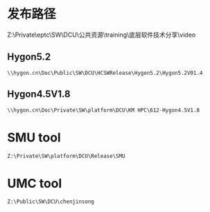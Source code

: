 # 发布路径

Z:\Private\eptc\SW\DCU\公共资源\training\底层软件技术分享\video

## Hygon5.2
`\\hygon.cn\Doc\Public\SW\DCU\HCSWRelease\Hygon5.2\Hygon5.2V01.4`

## Hygon4.5V1.8
`\\hygon.cn\Doc\Private\SW\platform\DCU\KM HPC\612-Hygon4.5V1.8`

# SMU tool
`Z:\Private\SW\platform\DCU\Release\SMU`

# UMC tool
`Z:\Public\SW\DCU\chenjinsong`